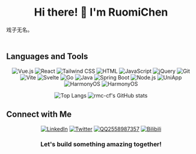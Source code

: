 <h1 align="center">Hi there! 👋 I'm RuomiChen</h1>


<pre>
戏子无名。
                                                                                    -- 加油💪
</pre>


## Languages and Tools

<p align="center">
  <img src="https://img.shields.io/badge/-Vue.js-4FC08D?logo=vue.js&logoColor=white" alt="Vue.js" />
  <img src="https://img.shields.io/badge/-React-61DAFB?logo=react&logoColor=white" alt="React" />
  <img src="https://img.shields.io/badge/-Tailwind%20CSS-38B2AC?logo=tailwind-css&logoColor=white" alt="Tailwind CSS" />
  <img src="https://img.shields.io/badge/-HTML-E34F26?logo=html5&logoColor=white" alt="HTML" />
  <img src="https://img.shields.io/badge/-JavaScript-F7DF1E?logo=javascript&logoColor=black" alt="JavaScript" />
  <img src="https://img.shields.io/badge/-jQuery-0769AD?logo=jquery&logoColor=white" alt="jQuery" />
  <img src="https://img.shields.io/badge/-Git-F05032?logo=git&logoColor=white" alt="Git" />
  <img src="https://img.shields.io/badge/-Vite-646CFF?logo=vite&logoColor=white" alt="Vite" />
  <img src="https://img.shields.io/badge/-Svelte-FF3E00?logo=svelte&logoColor=white" alt="Svelte" />
  <img src="https://img.shields.io/badge/-Go-00ADD8?logo=go&logoColor=white" alt="Go" />
  <img src="https://img.shields.io/badge/-Java-007396?logo=java&logoColor=white" alt="Java" />
  <img src="https://img.shields.io/badge/-Spring%20Boot-6DB33F?logo=spring-boot&logoColor=white" alt="Spring Boot" />
  <img src="https://img.shields.io/badge/-Node.js-339933?logo=node.js&logoColor=white" alt="Node.js" />
  <img src="https://img.shields.io/badge/-UniApp-007ACC?logo=uniapp&logoColor=white" alt="UniApp" />
  <img src="https://img.shields.io/badge/-HarmonyOS-000000?logo=harmonyos&logoColor=white" alt="HarmonyOS" />
  <img src="https://img.shields.io/badge/-Less-CC6699?logo=Less&logoColor=white" alt="HarmonyOS" />
  
</p>

<p align="center">
  <img src="https://github-readme-stats.vercel.app/api/top-langs/?username=rmc-cf&layout=compact&theme=radical" alt="Top Langs" />
  
  <img src="https://github-readme-stats.vercel.app/api?username=rmc-cf&show_icons=true&theme=radical" alt="rmc-cf's GitHub stats" />
</p>

## Connect with Me

<p align="center">
  <a href="https://www.linkedin.com/in/rmc-cf/"><img src="https://img.shields.io/badge/-LinkedIn-0077B5?logo=linkedin&logoColor=white" alt="LinkedIn" /></a>
  <a href="https://twitter.com/rmc-cf"><img src="https://img.shields.io/badge/-Twitter-1DA1F2?logo=twitter&logoColor=white" alt="Twitter" /></a>
  <a href="#"><img src="https://img.shields.io/badge/-Twitter-1DA1F2?logo=twitter&logoColor=white" alt="QQ" />2558987357</a>
  <a href="https://space.bilibili.com/381743354?spm_id_from=333.1007.0.0"><img src="https://img.shields.io/badge/-Twitter-1DA1F2?logo=twitter&logoColor=white" alt="Bilibili" /></a>
  
</p>

<h3 align="center">Let's build something amazing together!</h3>

